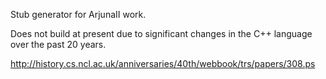 Stub generator for ArjunaII work.

Does not build at present due to significant changes in the C++ language over the past 20 years.

http://history.cs.ncl.ac.uk/anniversaries/40th/webbook/trs/papers/308.ps
